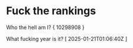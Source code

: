 # Fuck the rankings

Who the hell am I?
{ 10298908 }

What fucking year is it?
[ 2025-01-21T01:06:40Z ]
